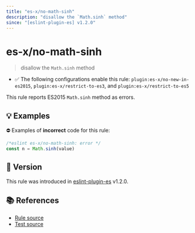 ```yaml
---
title: "es-x/no-math-sinh"
description: "disallow the `Math.sinh` method"
since: "[eslint-plugin-es] v1.2.0"
---
```


# es-x/no-math-sinh
> disallow the `Math.sinh` method

- ✅ The following configurations enable this rule: `plugin:es-x/no-new-in-es2015`, `plugin:es-x/restrict-to-es3`, and `plugin:es-x/restrict-to-es5`

This rule reports ES2015 `Math.sinh` method as errors.

## 💡 Examples

⛔ Examples of **incorrect** code for this rule:

<eslint-playground type="bad">

```js
/*eslint es-x/no-math-sinh: error */
const n = Math.sinh(value)
```

</eslint-playground>

## 🚀 Version

This rule was introduced in [eslint-plugin-es] v1.2.0.

[eslint-plugin-es]: https://github.com/mysticatea/eslint-plugin-es

## 📚 References

- [Rule source](https://github.com/ota-meshi/eslint-plugin-es-x/blob/master/lib/rules/no-math-sinh.js)
- [Test source](https://github.com/ota-meshi/eslint-plugin-es-x/blob/master/tests/lib/rules/no-math-sinh.js)
